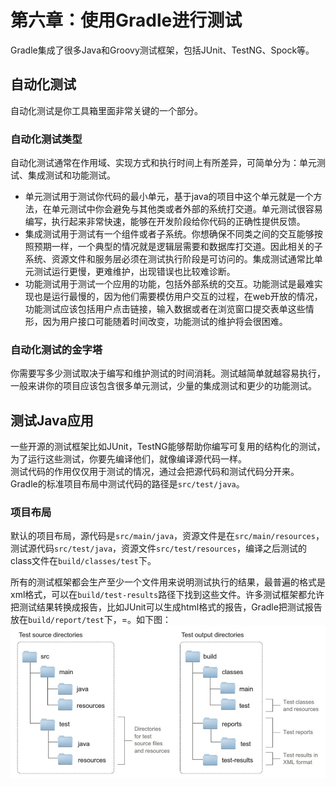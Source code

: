 # 第六章：使用Gradle进行测试
 Gradle集成了很多Java和Groovy测试框架，包括JUnit、TestNG、Spock等。
## 自动化测试
 自动化测试是你工具箱里面非常关键的一个部分。
### 自动化测试类型
 自动化测试通常在作用域、实现方式和执行时间上有所差异，可简单分为：单元测试、集成测试和功能测试。

- 单元测试用于测试你代码的最小单元，基于java的项目中这个单元就是一个方法，在单元测试中你会避免与其他类或者外部的系统打交道。单元测试很容易编写，执行起来非常快速，能够在开发阶段给你代码的正确性提供反馈。
- 集成测试用于测试有一个组件或者子系统。你想确保不同类之间的交互能够按照预期一样，一个典型的情况就是逻辑层需要和数据库打交道。因此相关的子系统、资源文件和服务层必须在测试执行阶段是可访问的。集成测试通常比单元测试运行更慢，更难维护，出现错误也比较难诊断。
- 功能测试用于测试一个应用的功能，包括外部系统的交互。功能测试是最难实现也是运行最慢的，因为他们需要模仿用户交互的过程，在web开放的情况，功能测试应该包括用户点击链接，输入数据或者在浏览窗口提交表单这些情形，因为用户接口可能随着时间改变，功能测试的维护将会很困难。
### 自动化测试的金字塔
 你需要写多少测试取决于编写和维护测试的时间消耗。测试越简单就越容易执行，一般来讲你的项目应该包含很多单元测试，少量的集成测试和更少的功能测试。
## 测试Java应用
 一些开源的测试框架比如JUnit，TestNG能够帮助你编写可复用的结构化的测试，为了运行这些测试，你要先编译他们，就像编译源代码一样。  
 测试代码的作用仅仅用于测试的情况，通过会把源代码和测试代码分开来。Gradle的标准项目布局中测试代码的路径是```src/test/java```。
### 项目布局
 默认的项目布局，源代码是```src/main/java```，资源文件是在```src/main/resources```，测试源代码```src/test/java```，资源文件```src/test/resources```，编译之后测试的class文件在```build/classes/test```下。  
  
 所有的测试框架都会生产至少一个文件用来说明测试执行的结果，最普遍的格式是xml格式，可以在```build/test-results```路径下找到这些文件。许多测试框架都允许把测试结果转换成报告，比如JUnit可以生成html格式的报告，Gradle把测试报告放在```build/report/test```下，=。如下图：  
 ![Image](https://github.com/HousqLove/Reader/blob/eb20472c21a24e79a44b9f02bfa3ab3311342180/Android/Gradle%E5%AE%9E%E6%88%98/images/gradle-6-1.png)